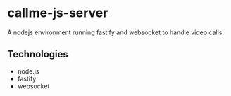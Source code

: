# callme-js-server

A nodejs environment running fastify and websocket to handle video calls.

## Technologies

- node.js
- fastify
- websocket